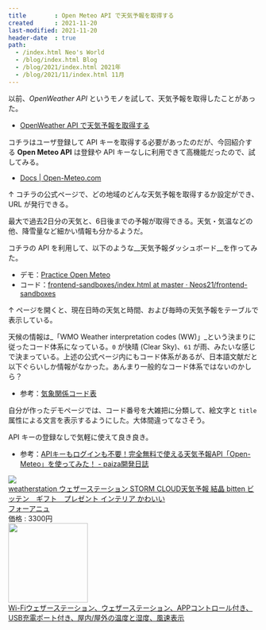 ```yaml
---
title        : Open Meteo API で天気予報を取得する
created      : 2021-11-20
last-modified: 2021-11-20
header-date  : true
path:
  - /index.html Neo's World
  - /blog/index.html Blog
  - /blog/2021/index.html 2021年
  - /blog/2021/11/index.html 11月
---
```


以前、_OpenWeather API_ というモノを試して、天気予報を取得したことがあった。

- [OpenWeather API で天気予報を取得する](/blog/2020/12/18-02.html)

コチラはユーザ登録して API キーを取得する必要があったのだが、今回紹介する __Open Meteo API__ は登録や API キーなしに利用できて高機能だったので、試してみる。

- [Docs | Open-Meteo.com](https://open-meteo.com/en/docs)

↑ コチラの公式ページで、どの地域のどんな天気予報を取得するか設定ができ、URL が発行できる。

最大で過去2日分の天気と、6日後までの予報が取得できる。天気・気温などの他、降雪量など細かい情報も分かるようだ。

コチラの API を利用して、以下のような__天気予報ダッシュボード__を作ってみた。

- デモ：[Practice Open Meteo](https://neos21.github.io/frontend-sandboxes/practice-open-meteo/index.html)
- コード：[frontend-sandboxes/index.html at master · Neos21/frontend-sandboxes](https://github.com/neos21/frontend-sandboxes/blob/master/practice-open-meteo/index.html)

↑ ページを開くと、現在日時の天気と時間、および毎時の天気予報をテーブルで表示している。

天候の情報は_「WMO Weather interpretation codes (WW)」_という決まりに従ったコード体系になっている。`0` が快晴 (Clear Sky)、`61` が雨、みたいな感じで決まっている。上述の公式ページ内にもコード体系があるが、日本語文献だと以下ぐらいしか情報がなかった。あんまり一般的なコード体系ではないのかしら？

- 参考：[気象関係コード表](https://www.jodc.go.jp/data_format/weather-code_j.html)

自分が作ったデモページでは、コード番号を大雑把に分類して、絵文字と `title` 属性による文言を表示するようにした。大体間違ってなさそう。

API キーの登録なしで気軽に使えて良き良き。

- 参考：[APIキーもログインも不要！完全無料で使える天気予報API「Open-Meteo」を使ってみた！ - paiza開発日誌](https://paiza.hatenablog.com/entry/2021/11/04/130000)

<div class="ad-rakuten">
  <div class="ad-rakuten-image">
    <a href="https://hb.afl.rakuten.co.jp/hgc/g00qoba2.waxyce14.g00qoba2.waxydb75/?pc=https%3A%2F%2Fitem.rakuten.co.jp%2Fforanew%2Fweatherstation%2F&amp;m=http%3A%2F%2Fm.rakuten.co.jp%2Fforanew%2Fi%2F10004186%2F">
      <img src="https://thumbnail.image.rakuten.co.jp/@0_mall/foranew/cabinet/interior-others/weatherstasion01.jpg?_ex=128x128">
    </a>
  </div>
  <div class="ad-rakuten-info">
    <div class="ad-rakuten-title">
      <a href="https://hb.afl.rakuten.co.jp/hgc/g00qoba2.waxyce14.g00qoba2.waxydb75/?pc=https%3A%2F%2Fitem.rakuten.co.jp%2Fforanew%2Fweatherstation%2F&amp;m=http%3A%2F%2Fm.rakuten.co.jp%2Fforanew%2Fi%2F10004186%2F">weatherstation ウェザーステーション STORM CLOUD天気予報 結晶 bitten ビッテン　ギフト　プレゼント インテリア かわいい</a>
    </div>
    <div class="ad-rakuten-shop">
      <a href="https://hb.afl.rakuten.co.jp/hgc/g00qoba2.waxyce14.g00qoba2.waxydb75/?pc=https%3A%2F%2Fwww.rakuten.co.jp%2Fforanew%2F&amp;m=http%3A%2F%2Fm.rakuten.co.jp%2Fforanew%2F">フォーアニュ</a>
    </div>
    <div class="ad-rakuten-price">価格 : 3300円</div>
  </div>
</div>

<div class="ad-amazon">
  <div class="ad-amazon-image">
    <a href="https://www.amazon.co.jp/dp/B09BCZYYR7?tag=neos21-22&amp;linkCode=osi&amp;th=1&amp;psc=1">
      <img src="https://m.media-amazon.com/images/I/41Qi4mcUh1L._SL160_.jpg" width="160" height="160">
    </a>
  </div>
  <div class="ad-amazon-info">
    <div class="ad-amazon-title">
      <a href="https://www.amazon.co.jp/dp/B09BCZYYR7?tag=neos21-22&amp;linkCode=osi&amp;th=1&amp;psc=1">Wi-Fiウェザーステーション、ウェザーステーション、APPコントロール付き、USB充電ポート付き、屋内/屋外の温度と湿度、風速表示</a>
    </div>
  </div>
</div>
